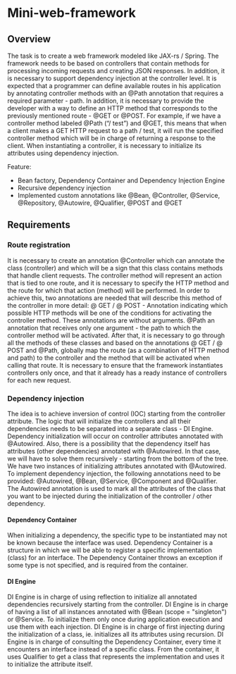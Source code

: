# Mini-web-framework
## Overview
The task is to create a web framework modeled like JAX-rs / Spring. The framework needs to be based on controllers that contain methods for processing incoming requests and creating JSON responses. In addition, it is necessary to support dependency injection at the controller level.
It is expected that a programmer can define available routes in his application by annotating controller methods with an @Path annotation that requires a required parameter - path. In addition, it is necessary to provide the developer with a way to define an HTTP method that corresponds to the previously mentioned route - @GET or @POST. For example, if we have a controller method labeled @Path (“/ test”) and @GET, this means that when a client makes a GET HTTP request to a path / test, it will run the specified controller method which will be in charge of returning a response to the client.
When instantiating a controller, it is necessary to initialize its attributes using dependency injection.

Feature:
- Bean factory, Dependency Container and Dependency Injection Engine
- Recursive dependency injection
- Implemented custom annotations like @Bean, @Controller, @Service, @Repository, @Autowire, @Qualifier, @POST and @GET

## Requirements
### Route registration
It is necessary to create an annotation @Controller which can annotate the class (controller) and which will be a sign that this class contains methods that handle client requests. The controller method will represent an action that is tied to one route, and it is necessary to specify the HTTP method and the route for which that action (method) will be performed. In order to achieve this, two annotations are needed that will describe this method of the controller in more detail:
@ GET / @ POST - Annotation indicating which possible HTTP methods will be one of the conditions for activating the controller method. These annotations are without arguments.
@Path an annotation that receives only one argument - the path to which the controller method will be activated.
 After that, it is necessary to go through all the methods of these classes and based on the annotations @ GET / @ POST and @Path, globally map the route (as a combination of HTTP method and path) to the controller and the method that will be activated when calling that route. It is necessary to ensure that the framework instantiates controllers only once, and that it already has a ready instance of controllers for each new request.
### Dependency injection
The idea is to achieve inversion of control (IOC) starting from the controller attribute. The logic that will initialize the controllers and all their dependencies needs to be separated into a separate class - DI Engine.
Dependency initialization will occur on controller attributes annotated with @Autowired. Also, there is a possibility that the dependency itself has attributes (other dependencies) annotated with @Autowired. In that case, we will have to solve them recursively - starting from the bottom of the tree.
We have two instances of initializing attributes annotated with @Autowired.
To implement dependency injection, the following annotations need to be provided: @Autowired, @Bean, @Service, @Component and @Qualifier.
The Autowired annotation is used to mark all the attributes of the class that you want to be injected during the initialization of the controller / other dependency.

#### Dependency Container
When initializing a dependency, the specific type to be instantiated may not be known because the interface was used. Dependency Container is a structure in which we will be able to register a specific implementation (class) for an interface.
The Dependency Container throws an exception if some type is not specified, and is required from the container.

#### DI Engine
DI Engine is in charge of using reflection to initialize all annotated dependencies recursively starting from the controller.
DI Engine is in charge of having a list of all instances annotated with @Bean (scope = "singleton") or @Service. To initialize them only once during application execution and use them with each injection.
DI Engine is in charge of first injecting during the initialization of a class, ie. initializes all its attributes using recursion.
DI Engine is in charge of consulting the Dependency Container, every time it encounters an interface instead of a specific class. From the container, it uses Qualifier to get a class that represents the implementation and uses it to initialize the attribute itself.

